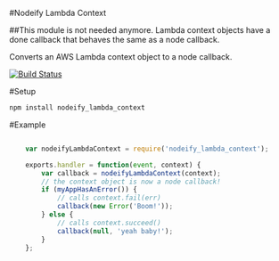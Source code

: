 #Nodeify Lambda Context

##This module is not needed anymore. Lambda context objects have a done callback that behaves the same as a node callback. 

Converts an AWS Lambda context object to a node callback.

[![Build Status](https://semaphoreci.com/api/v1/projects/6174d74a-3a33-49d8-ae1f-50acd07757e2/483533/badge.svg)](https://semaphoreci.com/lp/nodeify_lambda_context) 


#Setup

```sh
npm install nodeify_lambda_context
```

#Example

```js

	var nodeifyLambdaContext = require('nodeify_lambda_context');

	exports.handler = function(event, context) {
		var callback = nodeifyLambdaContext(context);
		// the context object is now a node callback!
		if (myAppHasAnError()) {
			// calls context.fail(err)
			callback(new Error('Boom!'));
		} else {
			// calls context.succeed()
			callback(null, 'yeah baby!');
		}		
	};

```

